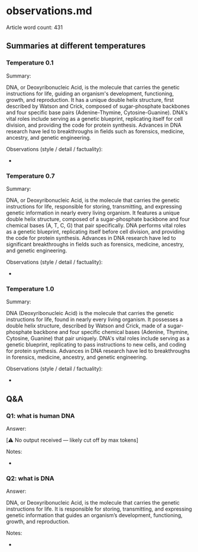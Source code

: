 # observations.md

Article word count: 431

## Summaries at different temperatures

### Temperature 0.1

Summary:

DNA, or Deoxyribonucleic Acid, is the molecule that carries the genetic instructions for life, guiding an organism's development, functioning, growth, and reproduction. It has a unique double helix structure, first described by Watson and Crick, composed of sugar-phosphate backbones and four specific base pairs (Adenine-Thymine, Cytosine-Guanine). DNA's vital roles include serving as a genetic blueprint, replicating itself for cell division, and providing the code for protein synthesis. Advances in DNA research have led to breakthroughs in fields such as forensics, medicine, ancestry, and genetic engineering.

Observations (style / detail / factuality):

- 

### Temperature 0.7

Summary:

DNA, or Deoxyribonucleic Acid, is the molecule that carries the genetic instructions for life, responsible for storing, transmitting, and expressing genetic information in nearly every living organism. It features a unique double helix structure, composed of a sugar-phosphate backbone and four chemical bases (A, T, C, G) that pair specifically. DNA performs vital roles as a genetic blueprint, replicating itself before cell division, and providing the code for protein synthesis. Advances in DNA research have led to significant breakthroughs in fields such as forensics, medicine, ancestry, and genetic engineering.

Observations (style / detail / factuality):

- 

### Temperature 1.0

Summary:

DNA (Deoxyribonucleic Acid) is the molecule that carries the genetic instructions for life, found in nearly every living organism. It possesses a double helix structure, described by Watson and Crick, made of a sugar-phosphate backbone and four specific chemical bases (Adenine, Thymine, Cytosine, Guanine) that pair uniquely. DNA's vital roles include serving as a genetic blueprint, replicating to pass instructions to new cells, and coding for protein synthesis. Advances in DNA research have led to breakthroughs in forensics, medicine, ancestry, and genetic engineering.

Observations (style / detail / factuality):

- 

## Q&A

### Q1: what is human DNA

Answer:

[⚠️ No output received — likely cut off by max tokens]

Notes:

- 

### Q2: what is DNA

Answer:

DNA, or Deoxyribonucleic Acid, is the molecule that carries the genetic instructions for life. It is responsible for storing, transmitting, and expressing genetic information that guides an organism’s development, functioning, growth, and reproduction.

Notes:

- 

